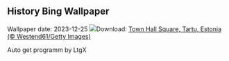 ## History Bing Wallpaper
Wallpaper date: 2023-12-25
![](https://www.bing.com/th?id=OHR.EstoniaXmasEve_EN-CA2639551026_UHD.jpg&w=1000)Download: [Town Hall Square, Tartu, Estonia (© Westend61/Getty Images)](https://www.bing.com/th?id=OHR.EstoniaXmasEve_EN-CA2639551026_UHD.jpg)

Auto get programm by LtgX
